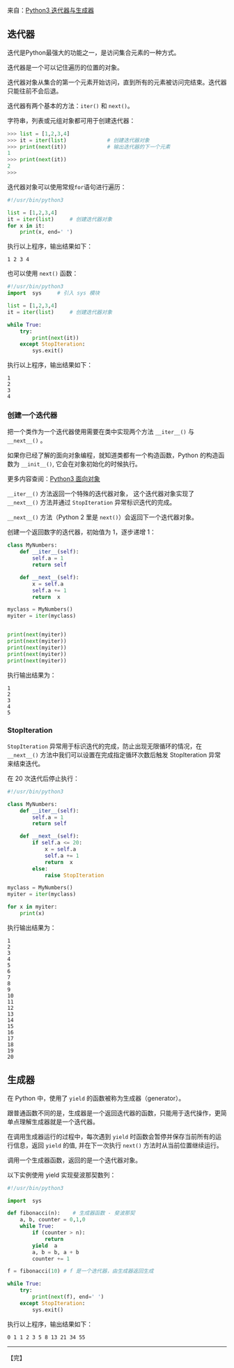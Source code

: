 来自：[Python3 迭代器与生成器](https://www.runoob.com/python3/python3-iterator-generator.html)



## 迭代器

迭代是Python最强大的功能之一，是访问集合元素的一种方式。

迭代器是一个可以记住遍历的位置的对象。

迭代器对象从集合的第一个元素开始访问，直到所有的元素被访问完结束。迭代器只能往前不会后退。

 迭代器有两个基本的方法：`iter()` 和 `next()`。 

字符串，列表或元组对象都可用于创建迭代器：

```python
>>> list = [1,2,3,4]
>>> it = iter(list)				# 创建迭代器对象
>>> print(next(it))				# 输出迭代器的下一个元素
1
>>> print(next(it))
2
>>> 
```



迭代器对象可以使用常规`for`语句进行遍历：

```python
#!/usr/bin/python3

list = [1,2,3,4]
it = iter(list)     # 创建迭代器对象
for x in it:
    print(x, end=' ')
```

执行以上程序，输出结果如下：

```
1 2 3 4
```



也可以使用  `next()` 函数：

```python
#!/usr/bin/python3
import  sys     # 引入 sys 模块

list = [1,2,3,4]
it = iter(list)     # 创建迭代器对象

while True:
    try:
        print(next(it))
    except StopIteration:
        sys.exit()
```

执行以上程序，输出结果如下：

```
1
2
3
4
```



### 创建一个迭代器

把一个类作为一个迭代器使用需要在类中实现两个方法 `__iter__()` 与 `__next__()` 。

如果你已经了解的面向对象编程，就知道类都有一个构造函数，Python 的构造函数为 `__init__()`, 它会在对象初始化的时候执行。

更多内容查阅：[Python3 面向对象](https://www.runoob.com/python3/python3-class.html)

`__iter__()` 方法返回一个特殊的迭代器对象， 这个迭代器对象实现了 `__next__()` 方法并通过 `StopIteration` 异常标识迭代的完成。

`__next__()` 方法（Python 2 里是 `next()`）会返回下一个迭代器对象。



创建一个返回数字的迭代器，初始值为 1，逐步递增 1：

```python
class MyNumbers:
    def __iter__(self):
        self.a = 1
        return self

    def __next__(self):
        x = self.a
        self.a += 1
        return  x

myclass = MyNumbers()
myiter = iter(myclass)


print(next(myiter))
print(next(myiter))
print(next(myiter))
print(next(myiter))
print(next(myiter))
```

执行输出结果为：

```
1
2
3
4
5
```



### StopIteration

`StopIteration` 异常用于标识迭代的完成，防止出现无限循环的情况，在  `__next__()` 方法中我们可以设置在完成指定循环次数后触发 StopIteration 异常来结束迭代。

在 20 次迭代后停止执行：

```python
#!/usr/bin/python3

class MyNumbers:
    def __iter__(self):
        self.a = 1
        return self

    def __next__(self):
        if self.a <= 20:
            x = self.a
            self.a += 1
            return  x
        else:
            raise StopIteration

myclass = MyNumbers()
myiter = iter(myclass)

for x in myiter:
    print(x)
```

执行输出结果为：

```
1
2
3
4
5
6
7
8
9
10
11
12
13
14
15
16
17
18
19
20
```



## 生成器

 

在 Python 中，使用了 `yield` 的函数被称为生成器（generator）。

跟普通函数不同的是，生成器是一个返回迭代器的函数，只能用于迭代操作，更简单点理解生成器就是一个迭代器。 

在调用生成器运行的过程中，每次遇到 `yield` 时函数会暂停并保存当前所有的运行信息，返回 `yield` 的值, 并在下一次执行 `next()` 方法时从当前位置继续运行。

调用一个生成器函数，返回的是一个迭代器对象。



以下实例使用 yield 实现斐波那契数列：

```python
#!/usr/bin/python3

import  sys

def fibonacci(n):    # 生成器函数 - 斐波那契
    a, b, counter = 0,1,0
    while True:
        if (counter > n):
            return
        yield  a
        a, b = b, a + b
        counter += 1

f = fibonacci(10) # f 是一个迭代器，由生成器返回生成

while True:
    try:
        print(next(f), end=' ')
    except StopIteration:
        sys.exit()
```



执行以上程序，输出结果如下：

```
0 1 1 2 3 5 8 13 21 34 55 
```



---

【完】
